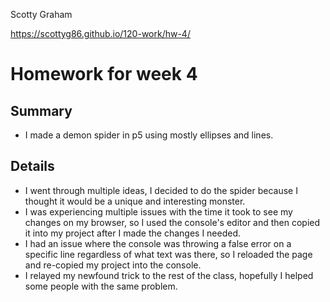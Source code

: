 Scotty Graham

https://scottyg86.github.io/120-work/hw-4/

# Homework for week 4

## Summary
- I made a demon spider in p5 using mostly ellipses and lines.

## Details
- I went through multiple ideas, I decided to do the spider because I thought it would be a unique and interesting monster.
- I was experiencing multiple issues with the time it took to see my changes on my browser, so I used the console's editor and then copied it into my project after I made the changes I needed.
- I had an issue where the console was throwing a false error on a specific line regardless of what text was there, so I reloaded the page and re-copied my project into the console.
- I relayed my newfound trick to the rest of the class, hopefully I helped some people with the same problem.
